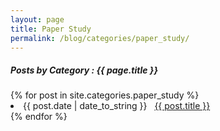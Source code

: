 ```yaml
---
layout: page
title: Paper Study
permalink: /blog/categories/paper_study/
---
```


<h5> Posts by Category : {{ page.title }} </h5>

<div class="card">
{% for post in site.categories.paper_study %}
 <li class="category-posts"><span>{{ post.date | date_to_string }}</span> &nbsp; <a href="{{ post.url }}">{{ post.title }}</a></li>
{% endfor %}
</div>